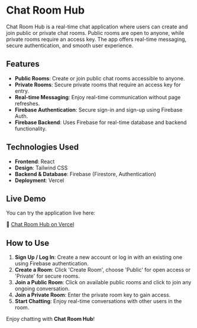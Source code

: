 # Chat Room Hub

Chat Room Hub is a real-time chat application where users can create and join public or private chat rooms. Public rooms are open to anyone, while private rooms require an access key. The app offers real-time messaging, secure authentication, and smooth user experience.

## Features

- **Public Rooms**: Create or join public chat rooms accessible to anyone.
- **Private Rooms**: Secure private rooms that require an access key for entry.
- **Real-time Messaging**: Enjoy real-time communication without page refreshes.
- **Firebase Authentication**: Secure sign-in and sign-up using Firebase Auth.
- **Firebase Backend**: Uses Firebase for real-time database and backend functionality.

## Technologies Used

- **Frontend**: React
- **Design**: Tailwind CSS
- **Backend & Database**: Firebase (Firestore, Authentication)
- **Deployment**: Vercel

## Live Demo

You can try the application live here:

🔗 [Chat Room Hub on Vercel](https://my-project-nu-murex.vercel.app/)

## How to Use

1. **Sign Up / Log In**: Create a new account or log in with an existing one using Firebase authentication.
2. **Create a Room**: Click 'Create Room', choose 'Public' for open access or 'Private' for secure rooms.
3. **Join a Public Room**: Click on available public rooms and click to join any ongoing conversation.
4. **Join a Private Room**: Enter the private room key to gain access.
5. **Start Chatting**: Enjoy real-time conversations with other users in the room.



Enjoy chatting with **Chat Room Hub**!
